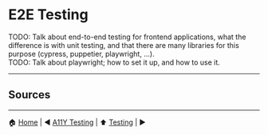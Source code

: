 # E2E Testing

TODO: Talk about end-to-end testing for frontend applications, what the difference is with unit testing, and that there
are many libraries for this purpose (cypress, puppetier, playwright, ...).  
TODO: Talk about playwright; how to set it up, and how to use it.

---

## Sources

---

:house: [Home](../README.md) | :arrow_backward: [A11Y Testing](./a11y-testing.md) | :arrow_up: [Testing](./README.md) |
[]() :arrow_forward:
